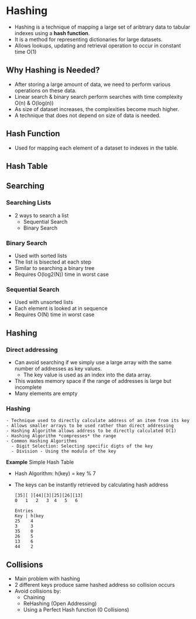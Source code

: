 # Hashing
- Hashing is a technique of mapping a large set of aribtrary data to tabular indexes using a **hash function**.
- It is a method for representing dictionaries for large datasets.
- Allows lookups, updating and retrieval operation to occur in constant time O(1)

## Why Hashing is Needed?
- After storing a large amount of data, we need to perform various operations on these data.
- Linear search & binary search perform searches with time complexity O(n) & O(log(n))
- As size of dataset increases, the complexities become much higher.
- A technique that does not depend on size of data is needed.

## Hash Function
- Used for mapping each element of a dataset to indexes in the table. 



## Hash Table


## Searching

### Searching Lists
- 2 ways to search a list
  - Sequential Search
  - Binary Search
  
### Binary Search
- Used with sorted lists
- The list is bisected at each step
- Similar to searching a binary tree
- Requires O(log2(N)) time in worst case


### Sequential Search
- Used with unsorted lists
- Each element is looked at in sequence
- Requires O(N) time in worst case

## Hashing

### Direct addressing
- Can avoid searching if we simply use a large array with the  same number of addresses as key values.
  - The key value is used as an index into the data array.
- This wastes memory space if the range of addresses is large but incomplete
- Many elements are empty

### Hashing
    - Technique used to directly calculate address of an item from its key
    - Allows smaller arrays to be used rather than direct addressing
    - Hashing Algorithm allows address to be directly calculated O(1)
    - Hashing Algorithm *compresses* the range
    - Common Hashing Algorithms
      - Digit Selection: Selecting specific digts of the key
      - Division - Using the modulo of the key
   

**Example** Simple Hash Table
- Hash Algorithm: h(key) = key % 7
- The keys can be instantly retrieved by calculating hash address

      [35][ ][44][3][25][26][13]
      0   1   2   3  4   5   6

      Entries
      Key | h(key
      25    4
      3     3
      35    0
      26    5
      13    6 
      44    2


## Collisions
- Main problem with hashing
- 2 different keys produce same hashed address so collision occurs
- Avoid collisions by:
  - Chaining
  - ReHashing (Open Addressing)
  - Using a Perfect Hash function (0 Collisions)
